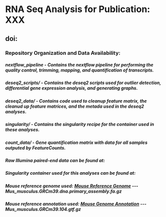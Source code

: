 # RNA Seq Analysis for Publication: XXX

## doi:


### Repository Organization and Data Availability:



##### nextflow_pipeline - Contains the nextflow pipeline for performing the quality control, trimming, mapping, and quantification of transcripts.

##### deseq2_scripts/ - Contains the deseq2 scripts used for outlier detection, differential gene expression analysis, and generating graphs.

##### deseq2_data/ - Contains code used to cleanup feature matrix, the cleanud up feature matrices, and the metada used in the deseq2 analyses.

##### singularity/ - Contains the singularity recipe for the container used in these analyses.

##### count_data/ - Gene quantification matrix with data for all samples outputed by FeatureCounts.

##### Raw Illumina paired-end data can be found at:

##### Singularity container used for this analyses can be found at:

##### Mouse reference genome used: [Mouse Reference Genome](http://ftp.ensembl.org/pub/release-104/fasta/mus_musculus/dna/) --- Mus_musculus.GRCm39.dna.primary_assembly.fa.gz

##### Mouse reference annotation used: [Mouse Genome Annotation](http://ftp.ensembl.org/pub/release-104/gtf/mus_musculus/) --- Mus_musculus.GRCm39.104.gtf.gz
